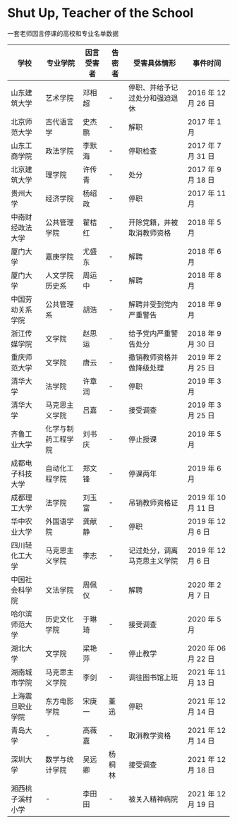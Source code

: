 # Shut Up, Teacher of the School
一套老师因言停课的高校和专业名单数据

| 学校             | 专业学院           | 因言受害者 | 告密者 | 受害具体情形                   | 事件时间            |
| ---------------- | ------------------ | ---------- | ------ | ------------------------------ | ------------------- |
| 山东建筑大学     | 艺术学院           | 邓相超     | -      | 停职、并给予记过处分和强迫退休 | 2016 年 12 月 26 日 |
| 北京师范大学     | 古代语言学         | 史杰鹏     | -      | 解职                           | 2017 年 1 月        |
| 山东工商学院     | 政法学院           | 李默海     | -      | 停职检查                       | 2017 年 7 月 31 日  |
| 北京建筑大学     | 理学院             | 许传青     | -      | 处分                           | 2017 年 9 月 18 日  |
| 贵州大学         | 经济学院           | 杨绍政     | -      | 停职                           | 2017 年 11 月       |
| 中南财经政法大学 | 公共管理学院       | 翟桔红     | -      | 开除党籍，并被取消教师资格     | 2018 年 5 月        |
| 厦门大学         | 嘉庚学院           | 尤盛东     | -      | 解聘                           | 2018 年 6 月        |
| 厦门大学         | 人文学院历史系     | 周运中     | -      | 解聘                           | 2018 年 8 月        |
| 中国劳动关系学院 | 公共管理系         | 胡浩       | -      | 解聘并受到党内严重警告         | 2018 年 9 月        |
| 浙江传媒学院     | 文学院             | 赵思运     | -      | 给予党内严重警告处分           | 2018 年 9 月 30 日  |
| 重庆师范大学     | 文学院             | 唐云       | -      | 撤销教师资格并做降级处理       | 2019 年 2 月 25 日  |
| 清华大学         | 法学院             | 许章润     | -      | 停职                           | 2019 年 3 月        |
| 清华大学         | 马克思主义学院     | 吕嘉       | -      | 接受调查                       | 2019 年 3 月 25 日  |
| 齐鲁工业大学     | 化学与制药工程学院 | 刘书庆     | -      | 停止授课                       | 2019 年 5 月        |
| 成都电子科技大学 | 自动化工程学院     | 郑文锋     | -      | 停课两年                       | 2019 年 6 月        |
| 成都理工大学     | 法学院             | 刘玉富     | -      | 吊销教师资格证                 | 2019 年 10 月 11 日 |
| 华中农业大学     | 外国语学院         | 龚献静     | -      | 停职                           | 2019 年 12 月 6 日  |
| 四川轻化工大学   | 马克思主义学院     | 李志       | -      | 记过处分，调离马克思主义学院   | 2019 年 12 月 6 日  |
| 中国社会科学院   | 文法学院           | 周佩仪     | -      | 解聘                           | 2020 年 2 月 7 日   |
| 哈尔滨师范大学   | 历史文化学院       | 于琳琦     | -      | 接受调查                       | 2020 年 5 月        |
| 湖北大学         | 文学院             | 梁艳萍     | -      | 停止教学                       | 2020 年 06 月 22 日 |
| 湖南城市学院     | 马克思主义学院     | 李剑       | -      | 调往图书馆上班                 | 2021 年 11 月 13 日 |
| 上海震旦职业学院 | 东方电影学院       | 宋庚一     | 董迅   | 停职                           | 2021 年 12 月 14 日 |
| 青岛大学         | -                  | 高薇嘉     | -      | 取消教学资格                   | 2021 年 12 月 14 日 |
| 深圳大学         | 数学与统计学院     | 吴远卿     | 杨桐林 | 接受调查                       | 2021 年 12 月 18 日 |
| 湘西桃子溪村小学 | -                  | 李田田     | -      | 被关入精神病院                 | 2021 年 12 月 19 日 |
